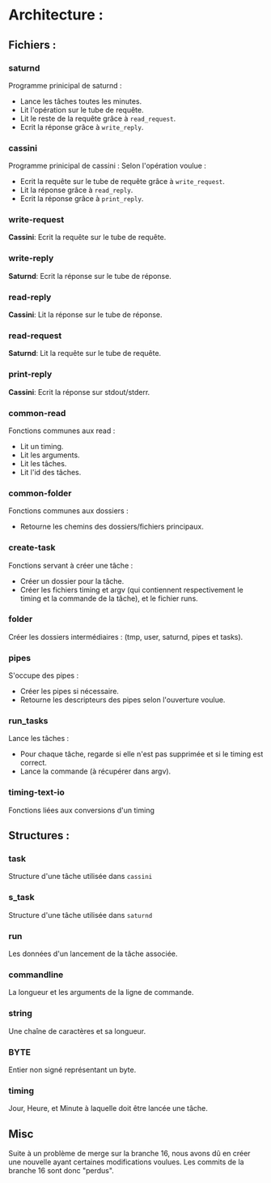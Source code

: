 # Architecture :

## Fichiers :

### saturnd

Programme prinicipal de saturnd :
- Lance les tâches toutes les minutes.
- Lit l'opération sur le tube de requête.
- Lit le reste de la requête grâce à `read_request`.
- Ecrit la réponse grâce à `write_reply`.


### cassini

Programme prinicipal de cassini :
Selon l'opération voulue : 
- Ecrit la requête sur le tube de requête grâce à `write_request`.
- Lit la réponse grâce à `read_reply`.
- Ecrit la réponse grâce à `print_reply`.


### write-request

**Cassini**: Ecrit la requête sur le tube de requête.

### write-reply

**Saturnd**: Ecrit la réponse sur le tube de réponse.


### read-reply

**Cassini**: Lit la réponse sur le tube de réponse.


### read-request

**Saturnd**: Lit la requête sur le tube de requête.


### print-reply

**Cassini**: Ecrit la réponse sur stdout/stderr.


### common-read

Fonctions communes aux read :
- Lit un timing.
- Lit les arguments.
- Lit les tâches.
- Lit l'id des tâches.


### common-folder

Fonctions communes aux dossiers :
- Retourne les chemins des dossiers/fichiers principaux.


### create-task

Fonctions servant à créer une tâche :
- Créer un dossier pour la tâche.
- Créer les fichiers timing et argv (qui contiennent respectivement le timing et la commande de la tâche), et le fichier runs.


### folder

Créer les dossiers intermédiaires : (tmp, user, saturnd, pipes et tasks).


### pipes

S'occupe des pipes :
- Créer les pipes si nécessaire.
- Retourne les descripteurs des pipes selon l'ouverture voulue.


### run_tasks

Lance les tâches :
- Pour chaque tâche,  regarde si elle n'est pas supprimée et si le timing est correct.
- Lance la commande (à récupérer dans argv).


### timing-text-io

Fonctions liées aux conversions d'un timing


## Structures :

### task

 Structure d'une tâche utilisée dans `cassini`


### s_task

Structure d'une tâche utilisée dans `saturnd`


### run

Les données d'un lancement de la tâche associée.


### commandline

La longueur et les arguments de la ligne de commande.


### string

Une chaîne de caractères et sa longueur.


### BYTE

Entier non signé représentant un byte.


### timing

Jour, Heure, et Minute à laquelle doit être lancée une tâche.


## Misc
Suite à un problème de merge sur la branche 16, nous avons dû en créer une nouvelle ayant certaines modifications voulues.
Les commits de la branche 16 sont donc "perdus".


